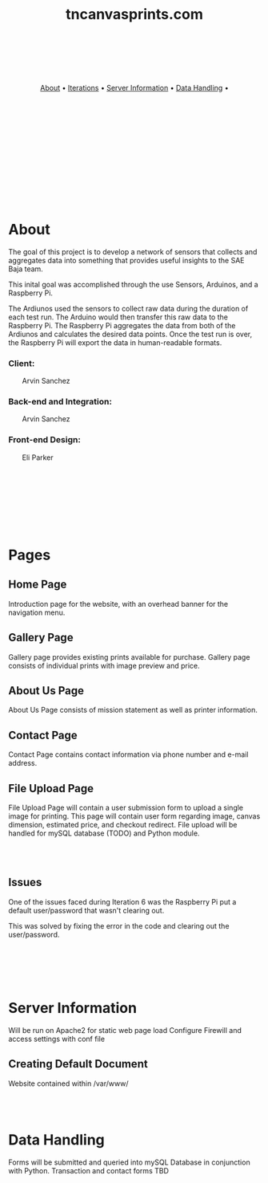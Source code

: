 
<br><br>
<br><br>
<br><br>

<div align="center">
  <h1>tncanvasprints.com
    <br><br>
    <br><br>
  </h1>
</div>

<div align="center">
  <a href="#about">About</a> •
  <a href="#pages">Iterations</a> •
  <a href="#serverinfo">Server Information</a> •
  <a href="#datahandling">Data Handling</a> •

</div>



<br><br>
<br><br>
<br><br>
<br><br>
<br><br>
<br><br>



# About
The goal of this project is to develop a network of sensors that collects and aggregates data into something that provides useful insights to the SAE Baja team. 

This inital goal was accomplished through the use Sensors, Arduinos, and a Raspberry Pi. 

The Ardiunos used the sensors to collect raw data during the duration of each test run. The Arduino would then transfer this raw data to the Raspberry Pi. The Raspberry Pi aggregates the data from both of the Ardiunos and calculates the desired data points. Once the test run is over, the Raspberry Pi will export the data in human-readable formats. 

### Client: 
&nbsp;&nbsp;&nbsp;&nbsp;&nbsp;&nbsp; Arvin Sanchez

### Back-end and Integration: 
&nbsp;&nbsp;&nbsp;&nbsp;&nbsp;&nbsp; Arvin Sanchez

### Front-end Design: 
&nbsp;&nbsp;&nbsp;&nbsp;&nbsp;&nbsp; Eli Parker

<br><br>
<br><br>

<br><br>


# Pages

## Home Page
Introduction page for the website, with an overhead banner for the navigation menu.

## Gallery Page
Gallery page provides existing prints available for purchase.  Gallery page consists of individual prints with image preview and price.

## About Us Page
About Us Page consists of mission statement as well as printer information.

## Contact Page
Contact Page contains contact information via phone number and e-mail address.

## File Upload Page
File Upload Page will contain a user submission form to upload a single image for printing.  This page will contain user form regarding image, canvas dimension, estimated price, and checkout redirect.  File upload will be handled for mySQL database (TODO) and Python module.

<br><br>

## Issues
One of the issues faced during Iteration 6 was the Raspberry Pi put a default user/password that wasn't clearing out.

This was solved by fixing the error in the code and clearing out the user/password.

<br><br>
<br><br>

# Server Information

Will be run on Apache2 for static web page load
Configure Firewill and access settings with conf file

## Creating Default Document

Website contained within /var/www/

<br><br>

# Data Handling
Forms will be submitted and queried into mySQL Database in conjunction with Python.  Transaction and contact forms TBD
<br><br>














